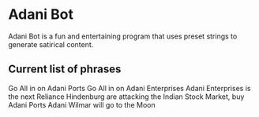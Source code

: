 # Adani Bot

Adani Bot is a fun and entertaining program that uses preset strings to generate satirical content.

## Current list of phrases

Go All in on Adani Ports
Go All in on Adani Enterprises
Adani Enterprises is the next Reliance
Hindenburg are attacking the Indian Stock Market, buy Adani Ports
Adani Wilmar will go to the Moon
